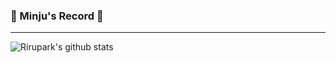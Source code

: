   ### 🐥 Minju's Record 🐥
  ---
  ![Rirupark's github stats](https://github-readme-stats.vercel.app/api?username=rirupark&show_icons=true&theme=cobalt)


<!-- ![Hits](https://hits.seeyoufarm.com/api/count/incr/badge.svg?url=https%3A%2F%2Fgithub.com%2Frirupark&count_bg=%23000000&title_bg=%23000000&icon=github.svg&icon_color=%23FFFFFF&title=hits&edge_flat=false) -->


<!--
**rirupark/rirupark** is a ✨ _special_ ✨ repository because its `README.md` (this file) appears on your GitHub profile.

Here are some ideas to get you started:

- 🔭 I’m currently working on ...
- 🌱 I’m currently learning ...
- 👯 I’m looking to collaborate on ...
- 🤔 I’m looking for help with ...
- 💬 Ask me about ...
- 📫 How to reach me: ...
- 😄 Pronouns: ...
- ⚡ Fun fact: ...
-->
